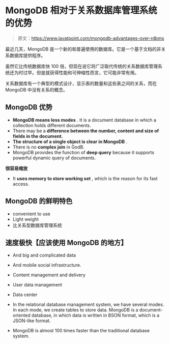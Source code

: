 # MongoDB 相对于关系数据库管理系统的优势

> 原文：<https://www.javatpoint.com/mongodb-advantages-over-rdbms>

最近几天，MongoDB 是一个新的和普遍使用的数据库。它是一个基于文档的非关系数据库提供程序。

虽然它比传统数据库快 100 倍，但现在说它将广泛取代传统的关系数据库管理系统还为时过早。但是就获得性能和可伸缩性而言，它可能非常有用。

关系数据库有一个典型的模式设计，显示表的数量和这些表之间的关系，而在 MongoDB 中没有关系的概念。

## MongoDB 优势

*   **MongoDB means less modes** . It is a document database in which a collection holds different documents.
*   There may be a **difference between the number, content and size of fields in the document.**
*   **The structure of a single object is clear in MongoDB** .
*   There is no **complex join** in GodB.
*   MongoDB provides the function of **deep query** because it supports powerful dynamic query of documents.

**很容易缩放**

*   It **uses memory to store working set** , which is the reason for its fast access.

## MongoDB 的鲜明特色

*   convenient to use
*   Light weight
*   比关系型数据库管理系统

## 速度极快【应该使用 MongoDB 的地方】

*   And big and complicated data
*   And mobile social infrastructure.
*   Content management and delivery
*   User data management
*   Data center

*   In the relational database management system, we have several modes. In each mode, we create tables to store data. MongoDB is a document-oriented database, in which data is written in BSON format, which is a JSON-like format.
*   MongoDB is almost 100 times faster than the traditional database system.